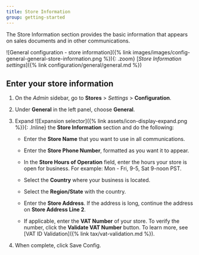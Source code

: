 ```yaml
---
title: Store Information
group: getting-started
---
```


The Store Information section provides the basic information that appears on sales documents and in other communications.

![General configuration - store information]({% link images/images/config-general-general-store-information.png %}){: .zoom}
[_Store Information settings_]({% link configuration/general/general.md %})

## Enter your store information

1. On the _Admin_ sidebar, go to **Stores** > _Settings_ > **Configuration**.

1. Under **General** in the left panel, choose **General**.

1. Expand ![Expansion selector]({% link assets/icon-display-expand.png %}){: .Inline} the **Store Information** section and do the following:

    - Enter the **Store Name** that you want to use in all communications.

    - Enter the **Store Phone Number**, formatted as you want it to appear.

    - In the **Store Hours of Operation** field, enter the hours your store is open for business. For example: Mon - Fri, 9-5, Sat 9-noon PST.

    - Select the **Country** where your business is located.

    - Select the **Region/State** with the country.

    - Enter the **Store Address**. If the address is long, continue the address on **Store Address Line 2**.

    - If applicable, enter the **VAT Number** of your store. To verify the number, click the **Validate VAT Number** button. To learn more, see [VAT ID Validation]({% link tax/vat-validation.md %}).

1. When complete, click <span class="btn">Save Config</span>.
